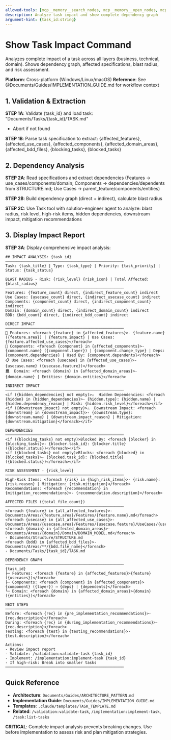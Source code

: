 ```yaml
---
allowed-tools: [mcp__memory__search_nodes, mcp__memory__open_nodes, mcp__memory__read_graph, Task, Read, Glob, Grep, Bash]
description: Analyze task impact and show complete dependency graph
argument-hint: {task_id:string}
---
```


# Show Task Impact Command

Analyzes complete impact of a task across all layers (business, technical, domain). Shows dependency graph, affected specifications, blast radius, and risk assessment.

**Platform**: Cross-platform (Windows/Linux/macOS)
**Reference**: See @Documents/Guides/IMPLEMENTATION_GUIDE.md for workflow context

## 1. Validation & Extraction

**STEP 1A**: Validate {task_id} and load task: "Documents/Tasks/{task_id}/TASK.md"
- Abort if not found

**STEP 1B**: Parse task specification to extract: {affected_features}, {affected_use_cases}, {affected_components}, {affected_domain_areas}, {affected_bdd_files}, {blocking_tasks}, {blocked_tasks}

## 2. Dependency Analysis

**STEP 2A**: Read specifications and extract dependencies (Features → use_cases/components/domain; Components → dependencies/dependents from STRUCTURE.md; Use Cases → parent_feature/components/entities)

**STEP 2B**: Build dependency graph (direct + indirect), calculate blast radius

**STEP 2C**: Use Task tool with solution-engineer agent to analyze: blast radius, risk level, high-risk items, hidden dependencies, downstream impact, mitigation recommendations

## 3. Display Impact Report

**STEP 3A**: Display comprehensive impact analysis:
```
## IMPACT ANALYSIS: {task_id}
────────────────────────────────────────────────────
Task: {task_title} | Type: {task_type} | Priority: {task_priority} | Status: {task_status}

BLAST RADIUS - Risk: {risk_level} {risk_icon} | Total Affected: {blast_radius}
────────────────────────────────────────────────────
Features: {feature_count} direct, {indirect_feature_count} indirect
Use Cases: {usecase_count} direct, {indirect_usecase_count} indirect
Components: {component_count} direct, {indirect_component_count} indirect
Domain: {domain_count} direct, {indirect_domain_count} indirect
BDD: {bdd_count} direct, {indirect_bdd_count} indirect

DIRECT IMPACT
────────────────────────────────────────────────────
🎯 Features: <foreach {feature} in {affected_features}>- {feature.name} ({feature.area}) | {feature.impact} | Use Cases: {feature.affected_use_cases}</foreach>
🔧 Components: <foreach {component} in {affected_components}>- {component.name} ({component.layer}) | {component.change_type} | Deps: {component.dependencies} | Used By: {component.dependents}</foreach>
📋 Use Cases: <foreach {usecase} in {affected_use_cases}>- {usecase.name} ({usecase.feature})</foreach>
🏛️  Domain: <foreach {domain} in {affected_domain_areas}>- {domain.name} | Entities: {domain.entities}</foreach>

INDIRECT IMPACT
────────────────────────────────────────────────────
<if ({hidden_dependencies} not empty)>⚠️  Hidden Dependencies: <foreach {hidden} in {hidden_dependencies}>- {hidden.type}: {hidden.name} | {hidden.dependency_reason} | Risk: {hidden.risk_level}</foreach></if>
<if ({downstream_impact} not empty)>⚠️  Downstream Impact: <foreach {downstream} in {downstream_impact}>- {downstream.type}: {downstream.name} | {downstream.impact_reason} | Mitigation: {downstream.mitigation}</foreach></if>

DEPENDENCIES
────────────────────────────────────────────────────
<if ({blocking_tasks} not empty)>Blocked By: <foreach {blocker} in {blocking_tasks}>- {blocker.task_id}: {blocker.title} ({blocker.status})</foreach></if>
<if ({blocked_tasks} not empty)>Blocks: <foreach {blocked} in {blocked_tasks}>- {blocked.task_id}: {blocked.title} ({blocked.status})</foreach></if>

RISK ASSESSMENT - {risk_level}
────────────────────────────────────────────────────
High-Risk Items: <foreach {risk} in {high_risk_items}>- {risk.name}: {risk.reason} | Mitigation: {risk.mitigation}</foreach>
Recommendations: <foreach {recommendation} in {mitigation_recommendations}>- {recommendation.description}</foreach>

AFFECTED FILES ({total_file_count})
────────────────────────────────────────────────────
<foreach {feature} in {all_affected_features}>- Documents/Areas/{feature.area}/Features/{feature.name}.md</foreach>
<foreach {usecase} in {all_affected_use_cases}>- Documents/Areas/{usecase.area}/Features/{usecase.feature}/UseCases/{usecase.name}.md</foreach>
<foreach {domain} in {affected_domain_areas}>- Documents/Areas/{domain}/Domain/DOMAIN_MODEL.md</foreach>
- Documents/Structure/STRUCTURE.md
<foreach {bdd} in {affected_bdd_files}>- Documents/Areas/**/{bdd.file_name}</foreach>
- Documents/Tasks/{task_id}/TASK.md

DEPENDENCY GRAPH
────────────────────────────────────────────────────
{task_id}
├─ Features: <foreach {feature} in {affected_features}>{feature} ({usecases})</foreach>
├─ Components: <foreach {component} in {affected_components}>{component} ({layer}) → {deps} | {dependents}</foreach>
└─ Domain: <foreach {domain} in {affected_domain_areas}>{domain} ({entities})</foreach>

NEXT STEPS
────────────────────────────────────────────────────
Before: <foreach {rec} in {pre_implementation_recommendations}>- {rec.description}</foreach>
During: <foreach {rec} in {during_implementation_recommendations}>- {rec.description}</foreach>
Testing: <foreach {test} in {testing_recommendations}>- {test.description}</foreach>

Actions:
- Review impact report
- Validate: /validation:validate-task {task_id}
- Implement: /implementation:implement-task {task_id}
- If high-risk: Break into smaller tasks
────────────────────────────────────────────────────
```

## Quick Reference

- **Architecture**: `Documents/Guides/ARCHITECTURE_PATTERN.md`
- **Implementation Guide**: `Documents/Guides/IMPLEMENTATION_GUIDE.md`
- **Templates**: `.claude/templates/TASK_TEMPLATE.md`
- **Related**: `/validation:validate-task`, `/implementation:implement-task`, `/task:list-tasks`

**CRITICAL**: Complete impact analysis prevents breaking changes. Use before implementation to assess risk and plan mitigation strategies.
